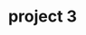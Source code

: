 ---
layout: projects
title: project 3
description:
start_date:
end_date:
gallery:
  - image_path: /images/projects/project-1/image-3.jpg
  - image_path: /images/projects/project-1/image-1.jpg
  - image_path: /images/projects/project-1/image-2.jpg
---